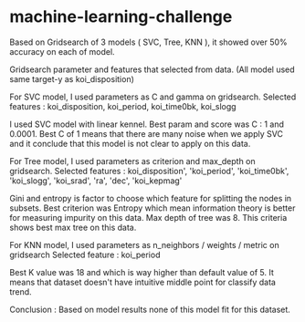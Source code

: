 # machine-learning-challenge

Based on Gridsearch of 3 models ( SVC, Tree, KNN ), it showed over 50% accuracy on each of model.

Gridsearch parameter and features that selected from data.
(All model used same target-y as koi_disposition)

For SVC model, I used parameters as C and gamma on gridsearch.
Selected features : koi_disposition, koi_period, koi_time0bk, koi_slogg

I used SVC model with linear kennel.
Best param and score was C : 1 and 0.0001. Best C of 1 means that there are many noise when we apply SVC and it conclude that this model is not clear to apply on this data.

For Tree model, I used parameters as criterion and max_depth on gridsearch.
Selected features : koi_disposition', 'koi_period', 'koi_time0bk', 'koi_slogg', 'koi_srad', 'ra', 'dec', 'koi_kepmag'

Gini and entropy is factor to choose which feature for splitting the nodes in subsets. 
Best criterion was Entropy which mean information theory is better for measuring impurity on this data.
Max depth of tree was 8. This criteria shows best max tree on this data. 


For KNN model, I used parameters as n_neighbors / weights / metric on gridsearch
Selected feature : koi_period

Best K value was 18 and which is way higher than default value of 5. 
It means that dataset doesn't have intuitive middle point for classify data trend. 


Conclusion : Based on model results none of this model fit for this dataset. 

